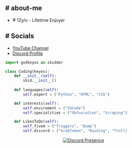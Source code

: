 

<h2> # about-me </h2>

- 💗 12y/o - Lifetime Enjoyer

<h2># Socials</h2>
<ul>
  <li><a href="https://www.youtube.com/@keyossoftboi" target="_blank">YouTube Channel</a></li>
  <li><a href="https://discord.com/user/1224352196124999711" target="_blank">Discord Profile</a></li>
</ul>

```py
import godkeyos as skidder

class Coding(keyos):
    def __init__(self):
        skid.__init__()
    
    def languages(self):
        self.expert = ("Python", "HTML", "CSS")

    def interests(self):
        self.enviroment = ("VSCode")
        self.specialities = ("Obfuscation", "Scraping")     

    def LikesToDo(self):
        self.fivem = ("Triggers", "Dump")
        self.discord = ("GrabToken", "Raiding", "Troll)


```














<p align="center">
    <a href="https://discord.com/users/1224352196124999711">
        <img src="https://lanyard.cnrad.dev/api/1224352196124999711" alt="Discord Presence">
    </a>
</p>
